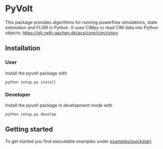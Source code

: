 # PyVolt
 
This package provides algorithms for running powerflow simulations, state estimation and FLISR in Python.
It uses CIMpy to read CIM data into Python objects: https://git.rwth-aachen.de/acs/core/cim/cimpy

## Installation

### User 

Install the pyvolt package with

```
python setup.py install
```


### Developer

Install the pyvolt package in development mode with

```
python setup.py develop
```

## Getting started

To get started you find executable examples under [examples/quickstart](examples/quickstart)